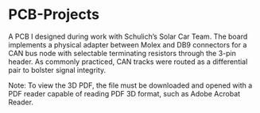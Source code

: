# PCB-Projects

A PCB I designed during work with Schulich’s Solar Car Team. The board implements a physical adapter between Molex and DB9 connectors for a CAN bus node with selectable terminating resistors through the 3-pin header. As commonly practiced, CAN tracks were routed as a differential pair to bolster signal integrity.

Note: To view the 3D PDF, the file must be downloaded and opened with a PDF reader capable of reading PDF 3D format, such as Adobe Acrobat Reader.
